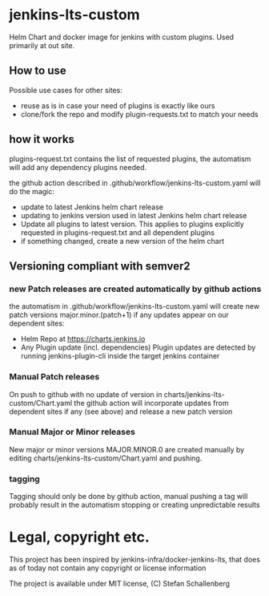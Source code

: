 # jenkins-lts-custom
Helm Chart and docker image for jenkins with custom plugins.
Used primarily at out site.

## How to use
Possible use cases for other sites:
- reuse as is in case your need of plugins is exactly like ours
- clone/fork the repo and modify plugin-requests.txt to match your needs
## how it works
plugins-request.txt contains the list of requested plugins, the automatism
will add any dependency plugins needed.

the github action described in .github/workflow/jenkins-lts-custom.yaml will
do the magic:
- update to latest Jenkins helm chart release
- updating to jenkins version used in latest Jenkins helm chart release
- Update all plugins to latest version. This applies to plugins explicitly
  requested in plugins-request.txt and all dependent plugins
- if something changed, create a new version of the helm chart

## Versioning compliant with semver2
### new Patch releases are created automatically by github actions
the automatism in .github/workflow/jenkins-lts-custom.yaml will create new patch
versions major.minor.(patch+1) if any updates appear on our dependent sites:
- Helm Repo at https://charts.jenkins.io
- Any Plugin update (incl. dependencies)
  Plugin updates are detected by running jenkins-plugin-cli inside the
  target jenkins container

### Manual Patch releases
On push to github with no update of version in charts/jenkins-lts-custom/Chart.yaml
the github action will incorporate updates from dependent sites if any (see above)
and release a new patch version

### Manual Major or Minor releases
New major or minor versions MAJOR.MINOR.0 are created manually by editing
charts/jenkins-lts-custom/Chart.yaml and pushing.

### tagging
Tagging should only be done by github action, manual pushing a tag will
probably result in the automatism stopping or creating unpredictable results

# Legal, copyright etc.
This project has been inspired by jenkins-infra/docker-jenkins-lts, that does
as of today not contain any copyright or license information

The project is available under MIT license, (C) Stefan Schallenberg
